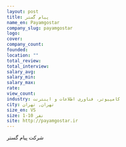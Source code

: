 ```yaml
---
layout: post
title: پیام گستر
name_en: Payamgostar
company_slug: payamgostar
logo: 
cover: 
company_count:
founded:
location: ""
total_review: 
total_interview: 
salary_avg: 
salary_min: 
salary_max: 
rate: 
view_count: 
industry: کامپیوتر، فناوری اطلاعات و اینترنت
city: تهران, تهران
size_en: VS
size: 1-10 نفر
site: http://payamgostar.ir
---
```


شرکت پیام گستر 

